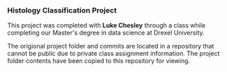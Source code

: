 ### Histology Classification Project 

This project was completed with **Luke Chesley** through a class while completing our Master's degree in data science at Drexel University. 

The origional project folder and commits are located in a repository that cannot be public due to private class assignment information. 
The project folder contents have been copied to this repository for viewing.
